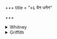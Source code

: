 +++
title = "०६ येन धनेन"

+++

<details><summary>Whitney</summary>

### Translation
6. With what riches I practise bargaining, seeking riches with riches,  
ye gods—therein let Indra assign me pleasure (? *rúci*), let Prajāpati,  
Savitar, Soma, Agni.

### Notes
Ppp. has a better version of **a**: *yat paṇena pratipaṇaṁ carāmi;* and  
it arranges **c** differently: *indro me tasmin ṛcam ā;* and reads  
*bṛhaspatis* for *prajāp-* in **d**. HGS. (i. 15. 1) has a kindred  
verse, with second pāda nearly identical with ours, and *rucam* in  
**c**. ⌊See also MP. ii. 22. 4.⌋ *Rúci*, lit. 'brightness,' is variously  
understood by the translators: Zimmer, "attractive power"; Ludwig,  
"pleasure"; Weber, "understanding"; Grill, "consideration"; the comm.  
explains it by *sarvajanaprītiṁ dhanapradānenā ”dānecchām.* ⌊Ppp. seems  
to omit *dhanena* in **b**.⌋
</details>

<details><summary>Griffith</summary>

The wealth wherewith I carry on my traffic, seeking, ye Gods! wealth with the wealth I offer, Herein may Indra, Savitar, and Soma, Prajapati, and Agni give me splendour.
</details>

